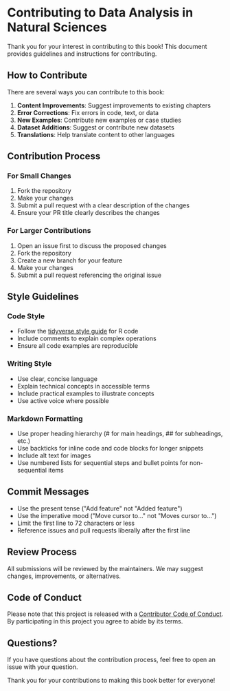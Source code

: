 # Contributing to Data Analysis in Natural Sciences

Thank you for your interest in contributing to this book! This document provides guidelines and instructions for contributing.

## How to Contribute

There are several ways you can contribute to this book:

1. **Content Improvements**: Suggest improvements to existing chapters
2. **Error Corrections**: Fix errors in code, text, or data
3. **New Examples**: Contribute new examples or case studies
4. **Dataset Additions**: Suggest or contribute new datasets
5. **Translations**: Help translate content to other languages

## Contribution Process

### For Small Changes

1. Fork the repository
2. Make your changes
3. Submit a pull request with a clear description of the changes
4. Ensure your PR title clearly describes the changes

### For Larger Contributions

1. Open an issue first to discuss the proposed changes
2. Fork the repository
3. Create a new branch for your feature
4. Make your changes
5. Submit a pull request referencing the original issue

## Style Guidelines

### Code Style

- Follow the [tidyverse style guide](https://style.tidyverse.org/) for R code
- Include comments to explain complex operations
- Ensure all code examples are reproducible

### Writing Style

- Use clear, concise language
- Explain technical concepts in accessible terms
- Include practical examples to illustrate concepts
- Use active voice where possible

### Markdown Formatting

- Use proper heading hierarchy (# for main headings, ## for subheadings, etc.)
- Use backticks for inline code and code blocks for longer snippets
- Include alt text for images
- Use numbered lists for sequential steps and bullet points for non-sequential items

## Commit Messages

- Use the present tense ("Add feature" not "Added feature")
- Use the imperative mood ("Move cursor to..." not "Moves cursor to...")
- Limit the first line to 72 characters or less
- Reference issues and pull requests liberally after the first line

## Review Process

All submissions will be reviewed by the maintainers. We may suggest changes, improvements, or alternatives.

## Code of Conduct

Please note that this project is released with a [Contributor Code of Conduct](CODE_OF_CONDUCT.md). By participating in this project you agree to abide by its terms.

## Questions?

If you have questions about the contribution process, feel free to open an issue with your question.

Thank you for your contributions to making this book better for everyone!
